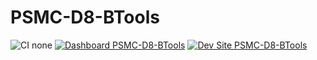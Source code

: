 # PSMC-D8-BTools

![CI none](https://img.shields.io/badge/ci-none-orange.svg)
[![Dashboard PSMC-D8-BTools](https://img.shields.io/badge/dashboard-PSMC_D8_BTools-yellow.svg)](https://dashboard.pantheon.io/sites/2f81c1ab-8fef-402d-82df-fd79f7f0b911#dev/code)
[![Dev Site PSMC-D8-BTools](https://img.shields.io/badge/site-PSMC_D8_BTools-blue.svg)](http://dev-PSMC-D8-BTools.pantheonsite.io/)